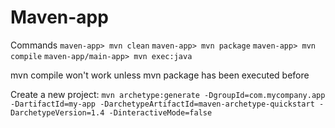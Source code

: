 # Maven-app

Commands
```maven-app> mvn clean```
```maven-app> mvn package```
```maven-app> mvn compile```
```maven-app/main-app> mvn exec:java```

mvn compile won't work unless mvn package has been executed before

Create a new project:
```mvn archetype:generate -DgroupId=com.mycompany.app -DartifactId=my-app -DarchetypeArtifactId=maven-archetype-quickstart -DarchetypeVersion=1.4 -DinteractiveMode=false```
